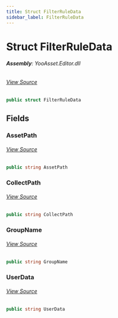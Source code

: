 ```yaml
---
title: Struct FilterRuleData
sidebar_label: FilterRuleData
---
```

# Struct FilterRuleData


###### **Assembly**: YooAsset.Editor.dll
###### [View Source](https://github.com/tuyoogame/YooAsset-Samples.git/blob/main/Assets/YooAsset/Editor/AssetBundleCollector/CollectRules/IFilterRule.cs#L4)
```csharp title="Declaration"
public struct FilterRuleData
```
## Fields
### AssetPath

###### [View Source](https://github.com/tuyoogame/YooAsset-Samples.git/blob/main/Assets/YooAsset/Editor/AssetBundleCollector/CollectRules/IFilterRule.cs#L6)
```csharp title="Declaration"
public string AssetPath
```
### CollectPath

###### [View Source](https://github.com/tuyoogame/YooAsset-Samples.git/blob/main/Assets/YooAsset/Editor/AssetBundleCollector/CollectRules/IFilterRule.cs#L7)
```csharp title="Declaration"
public string CollectPath
```
### GroupName

###### [View Source](https://github.com/tuyoogame/YooAsset-Samples.git/blob/main/Assets/YooAsset/Editor/AssetBundleCollector/CollectRules/IFilterRule.cs#L8)
```csharp title="Declaration"
public string GroupName
```
### UserData

###### [View Source](https://github.com/tuyoogame/YooAsset-Samples.git/blob/main/Assets/YooAsset/Editor/AssetBundleCollector/CollectRules/IFilterRule.cs#L9)
```csharp title="Declaration"
public string UserData
```
